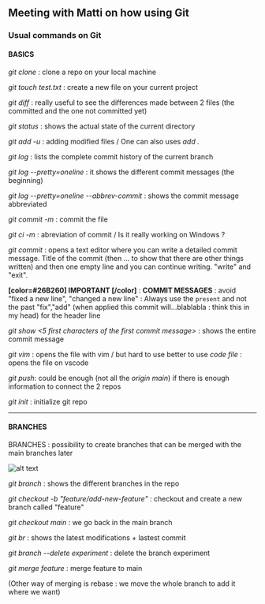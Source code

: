 ## Meeting with Matti on how using Git

### Usual commands on Git

#### BASICS

*git clone <URL>* : clone a repo on your local machine

*git touch test.txt* : create a new file on your current project

*git diff* : really useful to see the differences made between 2 files (the committed and the one not committed yet)

*git status* : shows the actual state of the current directory

*git add -u* : adding modified files / One can also uses *add .*

*git log* : lists the complete commit history of the current branch

*git log --pretty=oneline* : it shows the different commit messages (the beginning)

*git log --pretty=oneline --abbrev-commit* : shows the commit message abbreviated

*git commit -m* : commit the file 

*git ci -m* : abreviation of commit / Is it really working on Windows ?

*git commit* : opens a text editor where you can write a detailed commit message. Title of the commit (then ... to show that there are other things written) and then one empty line and you can continue writing. "write" and "exit".

**[color=#26B260] IMPORTANT [/color]** : **COMMIT MESSAGES** : avoid "fixed a new line", "changed a new line" : Always use the `present` and not the past "fix","add" (when applied this commit will...blablabla : think this in my head) for the header line

*git show <5 first characters of the first commit message>* : shows the entire commit message

*git vim* : opens the file with vim / but hard to use better to use *code file* : opens the file on vscode

*git push*: could be enough (not all the *origin main*) if there is enough information to connect the 2 repos

*git init* : initialize git repo

---

#### BRANCHES

BRANCHES : possibility to create branches that can be merged with the main branches later

![alt text]("branches.jpg")
 
*git branch* : shows the different branches in the repo

*git checkout -b "feature/add-new-feature"* : checkout and create a new branch called "feature"

*git checkout main* : we go back in the main branch

*git br* : shows the latest modifications + lastest commit

*git branch --delete experiment* : delete the branch experiment

*git merge feature* : merge feature to main

(Other way of merging is rebase : we move the whole branch to add it where we want)

